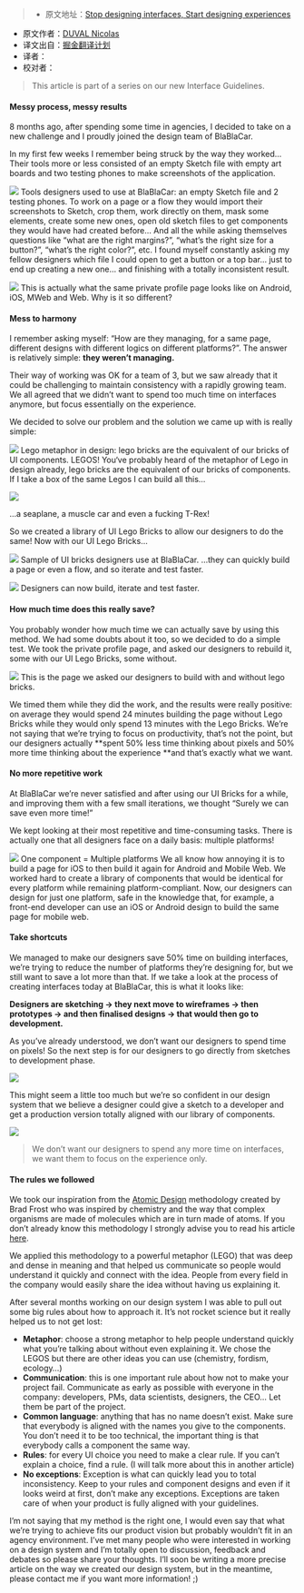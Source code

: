 > * 原文地址：[Stop designing interfaces, Start designing experiences](https://medium.com/blablacar-design/stop-designing-interfaces-start-designing-experiences-d82def0b802c#.tm2nitn97)
* 原文作者：[DUVAL Nicolas](https://medium.com/@nicolaseek?source=post_header_lockup)
* 译文出自：[掘金翻译计划](https://github.com/xitu/gold-miner)
* 译者： 
* 校对者： 

> This article is part of a series on our new Interface Guidelines.

#### Messy process, messy results

8 months ago, after spending some time in agencies, I decided to take on a new challenge and I proudly joined the design team of BlaBlaCar.

In my first few weeks I remember being struck by the way they worked... Their tools more or less consisted of an empty Sketch file with empty art boards and two testing phones to make screenshots of the application.

![](https://cdn-images-1.medium.com/max/800/1*o4z8igVxDHWdYsH2gyxytg.png)
Tools designers used to use at BlaBlaCar: an empty Sketch file and 2 testing phones.
To work on a page or a flow they would import their screenshots to Sketch, crop them, work directly on them, mask some elements, create some new ones, open old sketch files to get components they would have had created before… And all the while asking themselves questions like “what are the right margins?”, “what’s the right size for a button?”, “what’s the right color?”, etc. I found myself constantly asking my fellow designers which file I could open to get a button or a top bar… just to end up creating a new one… and finishing with a totally inconsistent result.

![](https://cdn-images-1.medium.com/max/800/1*oBE_ubLfATsMbN2F7mNaAg.png)
This is actually what the same private profile page looks like on Android, iOS, MWeb and Web. Why is it so different?

#### Mess to harmony

I remember asking myself: “How are they managing, for a same page, different designs with different logics on different platforms?”. The answer is relatively simple: **they weren’t managing.**

Their way of working was OK for a team of 3, but we saw already that it could be challenging to maintain consistency with a rapidly growing team. We all agreed that we didn’t want to spend too much time on interfaces anymore, but focus essentially on the experience.

We decided to solve our problem and the solution we came up with is really simple:

![](https://cdn-images-1.medium.com/max/800/1*l9TGf5aMciH_R_0QXq_0rA.jpeg)
Lego metaphor in design: lego bricks are the equivalent of our bricks of UI components.
LEGOS! You‘ve probably heard of the metaphor of Lego in design already, lego bricks are the equivalent of our bricks of components. If I take a box of the same Legos I can build all this…

![](https://cdn-images-1.medium.com/max/800/1*rOkcMUYTg-GuqdKf1UrEeQ.jpeg)

…a seaplane, a muscle car and even a fucking T-Rex!

So we created a library of UI Lego Bricks to allow our designers to do the same! Now with our UI Lego Bricks…

![](https://cdn-images-1.medium.com/max/800/1*8zglU_HkFzdWwV7wO2M45Q.png)
Sample of UI bricks designers use at BlaBlaCar.
…they can quickly build a page or even a flow, and so iterate and test faster.

![](https://cdn-images-1.medium.com/max/1200/1*9spx7jXBRpSrHquOVdnP7A.png)
Designers can now build, iterate and test faster.

#### How much time does this really save?

You probably wonder how much time we can actually save by using this method. We had some doubts about it too, so we decided to do a simple test. We took the private profile page, and asked our designers to rebuild it, some with our UI Lego Bricks, some without.

![](https://cdn-images-1.medium.com/max/1200/1*rkFKD6Y69_YqG3NqCEJmEA.png)
This is the page we asked our designers to build with and without lego bricks.

We timed them while they did the work, and the results were really positive: on average they would spend 24 minutes building the page without Lego Bricks while they would only spend 13 minutes with the Lego Bricks. We’re not saying that we’re trying to focus on productivity, that’s not the point, but our designers actually **spent 50% less time thinking about pixels and 50% more time thinking about the experience **and that’s exactly what we want.

#### No more repetitive work

At BlaBlaCar we’re never satisfied and after using our UI Bricks for a while, and improving them with a few small iterations, we thought “Surely we can save even more time!”

We kept looking at their most repetitive and time-consuming tasks. There is actually one that all designers face on a daily basis: multiple platforms!

![](https://cdn-images-1.medium.com/max/800/1*WlvXE-kPz2foWIVHfGbzPQ.png)
One component = Multiple platforms
We all know how annoying it is to build a page for iOS to then build it again for Android and Mobile Web. We worked hard to create a library of components that would be identical for every platform while remaining platform-compliant. Now, our designers can design for just one platform, safe in the knowledge that, for example, a front-end developer can use an iOS or Android design to build the same page for mobile web.

#### Take shortcuts

We managed to make our designers save 50% time on building interfaces, we’re trying to reduce the number of platforms they’re designing for, but we still want to save a lot more than that. If we take a look at the process of creating interfaces today at BlaBlaCar, this is what it looks like:

**Designers are sketching → they next move to wireframes → then prototypes → and then finalised designs → that would then go to development.**

As you’ve already understood, we don’t want our designers to spend time on pixels! So the next step is for our designers to go directly from sketches to development phase.

![](https://cdn-images-1.medium.com/max/800/1*EbgfUlo0iolc4tfllCTruA.png)

This might seem a little too much but we’re so confident in our design system that we believe a designer could give a sketch to a developer and get a production version totally aligned with our library of components.

![](https://cdn-images-1.medium.com/max/800/1*fxjoQN3wIGeFIuKOfyUfYg.png)

> We don’t want our designers to spend any more time on interfaces, we want them to focus on the experience only.

#### The rules we followed

We took our inspiration from the [Atomic Design](http://bradfrost.com/blog/post/atomic-web-design/) methodology created by Brad Frost who was inspired by chemistry and the way that complex organisms are made of molecules which are in turn made of atoms. If you don’t already know this methodology I strongly advise you to read his article [here](http://bradfrost.com/blog/post/atomic-web-design/).

We applied this methodology to a powerful metaphor (LEGO) that was deep and dense in meaning and that helped us communicate so people would understand it quickly and connect with the idea. People from every field in the company would easily share the idea without having us explaining it.

After several months working on our design system I was able to pull out some big rules about how to approach it. It’s not rocket science but it really helped us to not get lost:

- **Metaphor**: choose a strong metaphor to help people understand quickly what you’re talking about without even explaining it. We chose the LEGOS but there are other ideas you can use (chemistry, fordism, ecology…)
- **Communication**: this is one important rule about how not to make your project fail. Communicate as early as possible with everyone in the company: developers, PMs, data scientists, designers, the CEO… Let them be part of the project.
- **Common language**: anything that has no name doesn’t exist. Make sure that everybody is aligned with the names you give to the components. You don’t need it to be too technical, the important thing is that everybody calls a component the same way.
- **Rules**: for every UI choice you need to make a clear rule. If you can’t explain a choice, find a rule. (I will talk more about this in another article)
- **No exceptions**: Exception is what can quickly lead you to total inconsistency. Keep to your rules and component designs and even if it looks weird at first, don’t make any exceptions. Exceptions are taken care of when your product is fully aligned with your guidelines.

I’m not saying that my method is the right one, I would even say that what we’re trying to achieve fits our product vision but probably wouldn’t fit in an agency environment. I’ve met many people who were interested in working on a design system and I’m totally open to discussion, feedback and debates so please share your thoughts. I’ll soon be writing a more precise article on the way we created our design system, but in the meantime, please contact me if you want more information! ;)
